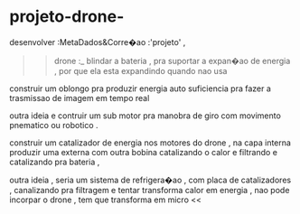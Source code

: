 # projeto-drone-
desenvolver 
:MetaDados&Corre�ao
:'projeto' ,
>>drone 
:_
blindar a bateria , pra suportar a expan�ao de energia , por que ela esta expandindo quando nao usa 

construir um oblongo pra produzir energia auto suficiencia pra fazer a trasmissao de imagem em tempo real 

outra ideia e contruir um sub motor pra manobra de giro com movimento pnematico ou robotico .

construir um catalizador de energia nos motores do drone , na capa interna produzir uma externa com outra bobina catalizando o calor e filtrando e catalizando pra bateria , 

outra ideia , seria um sistema de refrigera�ao , com placa de catalizadores , canalizando pra filtragem e tentar transforma calor em energia , nao pode incorpar o drone , tem que transforma em micro <<
